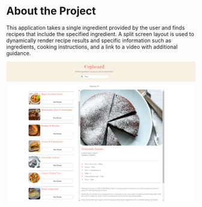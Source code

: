 # About the Project

This application takes a single ingredient provided by the user and finds recipes that include the specified ingredient. A split screen layout is used to dynamically render recipe results and specific information such as ingredients, cooking instructions, and a link to a video with additional guidance.

![Landing Page](/src/images/landing_page.png?raw=true)
